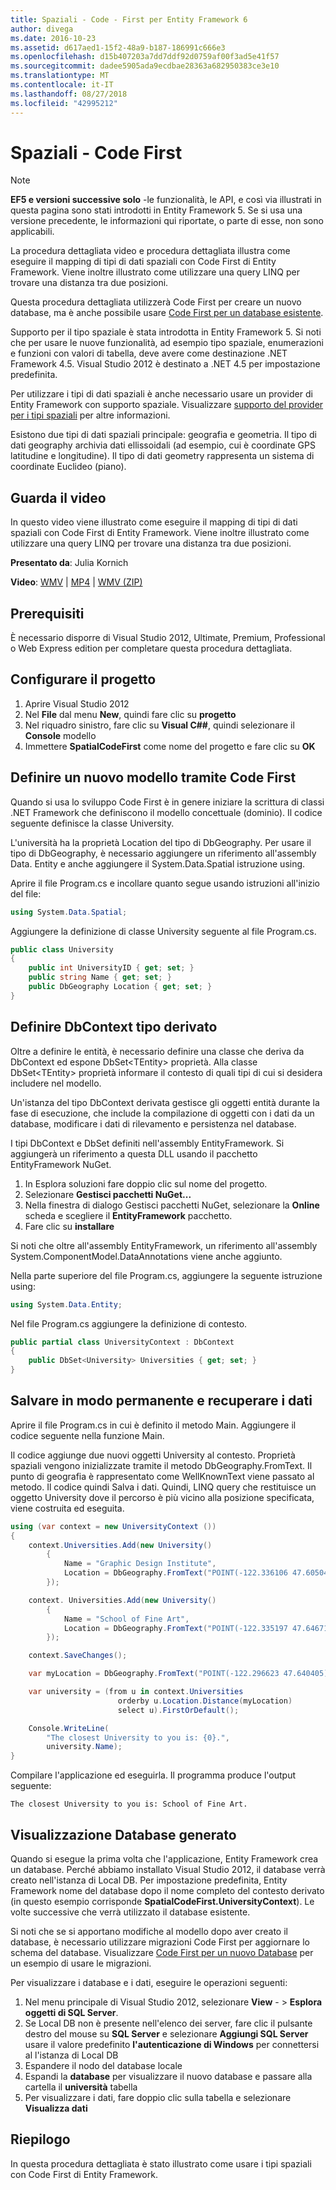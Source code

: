```yaml
---
title: Spaziali - Code - First per Entity Framework 6
author: divega
ms.date: 2016-10-23
ms.assetid: d617aed1-15f2-48a9-b187-186991c666e3
ms.openlocfilehash: d15b407203a7dd7ddf92d0759af00f3ad5e41f57
ms.sourcegitcommit: dadee5905ada9ecdbae28363a682950383ce3e10
ms.translationtype: MT
ms.contentlocale: it-IT
ms.lasthandoff: 08/27/2018
ms.locfileid: "42995212"
---
```

# <a name="spatial---code-first"></a>Spaziali - Code First
> [!NOTE]
> **EF5 e versioni successive solo** -le funzionalità, le API, e così via illustrati in questa pagina sono stati introdotti in Entity Framework 5. Se si usa una versione precedente, le informazioni qui riportate, o parte di esse, non sono applicabili.

La procedura dettagliata video e procedura dettagliata illustra come eseguire il mapping di tipi di dati spaziali con Code First di Entity Framework. Viene inoltre illustrato come utilizzare una query LINQ per trovare una distanza tra due posizioni.

Questa procedura dettagliata utilizzerà Code First per creare un nuovo database, ma è anche possibile usare [Code First per un database esistente](~/ef6/modeling/code-first/workflows/existing-database.md).

Supporto per il tipo spaziale è stata introdotta in Entity Framework 5. Si noti che per usare le nuove funzionalità, ad esempio tipo spaziale, enumerazioni e funzioni con valori di tabella, deve avere come destinazione .NET Framework 4.5. Visual Studio 2012 è destinato a .NET 4.5 per impostazione predefinita.

Per utilizzare i tipi di dati spaziali è anche necessario usare un provider di Entity Framework con supporto spaziale. Visualizzare [supporto del provider per i tipi spaziali](~/ef6/fundamentals/providers/spatial-support.md) per altre informazioni.

Esistono due tipi di dati spaziali principale: geografia e geometria. Il tipo di dati geography archivia dati ellissoidali (ad esempio, cui è coordinate GPS latitudine e longitudine). Il tipo di dati geometry rappresenta un sistema di coordinate Euclideo (piano).

## <a name="watch-the-video"></a>Guarda il video
In questo video viene illustrato come eseguire il mapping di tipi di dati spaziali con Code First di Entity Framework. Viene inoltre illustrato come utilizzare una query LINQ per trovare una distanza tra due posizioni.

**Presentato da**: Julia Kornich

**Video**: [WMV](http://download.microsoft.com/download/9/1/3/913EA17E-6F97-41D8-A4FE-805A0D83D26A/HDI-ITPro-MSDN-winvideo-spatialwithcodefirst.wmv) | [MP4](http://download.microsoft.com/download/9/1/3/913EA17E-6F97-41D8-A4FE-805A0D83D26A/HDI-ITPro-MSDN-mp4video-spatialwithcodefirst.m4v) | [WMV (ZIP)](http://download.microsoft.com/download/9/1/3/913EA17E-6F97-41D8-A4FE-805A0D83D26A/HDI-ITPro-MSDN-winvideo-spatialwithcodefirst.zip)

## <a name="pre-requisites"></a>Prerequisiti

È necessario disporre di Visual Studio 2012, Ultimate, Premium, Professional o Web Express edition per completare questa procedura dettagliata.

## <a name="set-up-the-project"></a>Configurare il progetto

1.  Aprire Visual Studio 2012
2.  Nel **File** dal menu **New**, quindi fare clic su **progetto**
3.  Nel riquadro sinistro, fare clic su **Visual C#\#**, quindi selezionare il **Console** modello
4.  Immettere **SpatialCodeFirst** come nome del progetto e fare clic su **OK**

## <a name="define-a-new-model-using-code-first"></a>Definire un nuovo modello tramite Code First

Quando si usa lo sviluppo Code First è in genere iniziare la scrittura di classi .NET Framework che definiscono il modello concettuale (dominio). Il codice seguente definisce la classe University.

L'università ha la proprietà Location del tipo di DbGeography. Per usare il tipo di DbGeography, è necessario aggiungere un riferimento all'assembly Data. Entity e anche aggiungere il System.Data.Spatial istruzione using.

Aprire il file Program.cs e incollare quanto segue usando istruzioni all'inizio del file:

``` csharp
using System.Data.Spatial;
```

Aggiungere la definizione di classe University seguente al file Program.cs.

``` csharp
public class University  
{
    public int UniversityID { get; set; }
    public string Name { get; set; }
    public DbGeography Location { get; set; }
}
```

## <a name="define-the-dbcontext-derived-type"></a>Definire DbContext tipo derivato

Oltre a definire le entità, è necessario definire una classe che deriva da DbContext ed espone DbSet&lt;TEntity&gt; proprietà. Alla classe DbSet&lt;TEntity&gt; proprietà informare il contesto di quali tipi di cui si desidera includere nel modello.

Un'istanza del tipo DbContext derivata gestisce gli oggetti entità durante la fase di esecuzione, che include la compilazione di oggetti con i dati da un database, modificare i dati di rilevamento e persistenza nel database.

I tipi DbContext e DbSet definiti nell'assembly EntityFramework. Si aggiungerà un riferimento a questa DLL usando il pacchetto EntityFramework NuGet.

1.  In Esplora soluzioni fare doppio clic sul nome del progetto.
2.  Selezionare **Gestisci pacchetti NuGet...**
3.  Nella finestra di dialogo Gestisci pacchetti NuGet, selezionare la **Online** scheda e scegliere il **EntityFramework** pacchetto.
4.  Fare clic su **installare**

Si noti che oltre all'assembly EntityFramework, un riferimento all'assembly System.ComponentModel.DataAnnotations viene anche aggiunto.

Nella parte superiore del file Program.cs, aggiungere la seguente istruzione using:

``` csharp
using System.Data.Entity;
```

Nel file Program.cs aggiungere la definizione di contesto. 

``` csharp
public partial class UniversityContext : DbContext
{
    public DbSet<University> Universities { get; set; }
}
```

## <a name="persist-and-retrieve-data"></a>Salvare in modo permanente e recuperare i dati

Aprire il file Program.cs in cui è definito il metodo Main. Aggiungere il codice seguente nella funzione Main.

Il codice aggiunge due nuovi oggetti University al contesto. Proprietà spaziali vengono inizializzate tramite il metodo DbGeography.FromText. Il punto di geografia è rappresentato come WellKnownText viene passato al metodo. Il codice quindi Salva i dati. Quindi, LINQ query che restituisce un oggetto University dove il percorso è più vicino alla posizione specificata, viene costruita ed eseguita.

``` csharp
using (var context = new UniversityContext ())
{
    context.Universities.Add(new University()
        {
            Name = "Graphic Design Institute",
            Location = DbGeography.FromText("POINT(-122.336106 47.605049)"),
        });

    context. Universities.Add(new University()
        {
            Name = "School of Fine Art",
            Location = DbGeography.FromText("POINT(-122.335197 47.646711)"),
        });

    context.SaveChanges();

    var myLocation = DbGeography.FromText("POINT(-122.296623 47.640405)");

    var university = (from u in context.Universities
                        orderby u.Location.Distance(myLocation)
                        select u).FirstOrDefault();

    Console.WriteLine(
        "The closest University to you is: {0}.",
        university.Name);
}
```

Compilare l'applicazione ed eseguirla. Il programma produce l'output seguente:

```
The closest University to you is: School of Fine Art.
```

## <a name="view-the-generated-database"></a>Visualizzazione Database generato

Quando si esegue la prima volta che l'applicazione, Entity Framework crea un database. Perché abbiamo installato Visual Studio 2012, il database verrà creato nell'istanza di Local DB. Per impostazione predefinita, Entity Framework nome del database dopo il nome completo del contesto derivato (in questo esempio corrisponde **SpatialCodeFirst.UniversityContext**). Le volte successive che verrà utilizzato il database esistente.  

Si noti che se si apportano modifiche al modello dopo aver creato il database, è necessario utilizzare migrazioni Code First per aggiornare lo schema del database. Visualizzare [Code First per un nuovo Database](~/ef6/modeling/code-first/workflows/new-database.md) per un esempio di usare le migrazioni.

Per visualizzare i database e i dati, eseguire le operazioni seguenti:

1.  Nel menu principale di Visual Studio 2012, selezionare **View**  - &gt; **Esplora oggetti di SQL Server**.
2.  Se Local DB non è presente nell'elenco dei server, fare clic il pulsante destro del mouse su **SQL Server** e selezionare **Aggiungi SQL Server** usare il valore predefinito **l'autenticazione di Windows** per connettersi al l'istanza di Local DB
3.  Espandere il nodo del database locale
4.  Espandi la **database** per visualizzare il nuovo database e passare alla cartella il **università** tabella
5.  Per visualizzare i dati, fare doppio clic sulla tabella e selezionare **Visualizza dati**

## <a name="summary"></a>Riepilogo

In questa procedura dettagliata è stato illustrato come usare i tipi spaziali con Code First di Entity Framework. 
